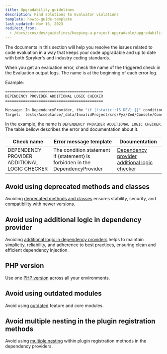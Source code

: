 ```yaml
---
title: Upgradability guidelines
description: Find solutions to Evaluator violations
template: howto-guide-template
last_updated: Nov 16, 2023
redirect_from:
  - /docs/scos/dev/guidelines/keeping-a-project-upgradable/upgradability-guidelines/upgradability-guidelines.html
---
```


The documents in this section will help you resolve the issues related to code evaluation in a way that keeps your code upgradable and up to date with both Spryker's and industry coding standards.

When you get an evaluation error, check the name of the triggered check in the Evaluation output logs. The name is at the beginning of each error log.

Example:
```bash
============================================
DEPENDENCY PROVIDER ADDITIONAL LOGIC CHECKER
============================================

Message: In DependencyProvider, the "if (!static::IS_DEV) {}" conditional statement is forbidden.
Target:  tests/Acceptance/_data/InvalidProject/src/Pyz/Zed/Console/ConsoleDependencyProvider.php
```

In the example, the name is `DEPENDENCY PROVIDER ADDITIONAL LOGIC CHECKER`. The table bellow describes the error and documentation about it.

<div class="width-100">


| Check name  | Error message template                                                   | Documentation                                                                                                                                                                          |
| ----------- |--------------------------------------------------------------------------|----------------------------------------------------------------------------------------------------------------------------------------------------------------------------------------|
| DEPENDENCY PROVIDER ADDITIONAL LOGIC CHECKER | The condition statement if {statement} is forbidden in the DependencyProvider | [Dependency provider additional logic checker](/docs/dg/dev/guidelines/keeping-a-project-upgradable/upgradability-guidelines/additional-logic-in-dependency-provider.html) |

</div>

## Avoid using deprecated methods and classes
Avoiding [deprecated methods and classes](/docs/scos/dev/updating-spryker/updating-spryker.html) ensures stability, security, and compatibility with newer versions.

## Avoid using additional logic in dependency provider
Avoiding [additional logic in dependency providers](/docs/dg/dev/guidelines/keeping-a-project-upgradable/upgradability-guidelines/additional-logic-in-dependency-provider.html) helps to maintain simplicity, reliability, and adherence to best practices, ensuring clean and efficient dependency injection.

## PHP version
Use one [PHP version](/docs/dg/dev/guidelines/keeping-a-project-upgradable/upgradability-guidelines/php-version.html) across all your environments.

## Avoid using outdated modules
Avoid using [outdated](/docs/dg/dev/guidelines/keeping-a-project-upgradable/upgradability-guidelines/minimum-allowed-shop-version.html) feature and core modules.

## Avoid multiple nesting in the plugin registration methods
Avoid using [multiple nesting](/docs/dg/dev/guidelines/keeping-a-project-upgradable/upgradability-guidelines/multidimensional-array.html) within plugin registration methods in the dependency providers.
